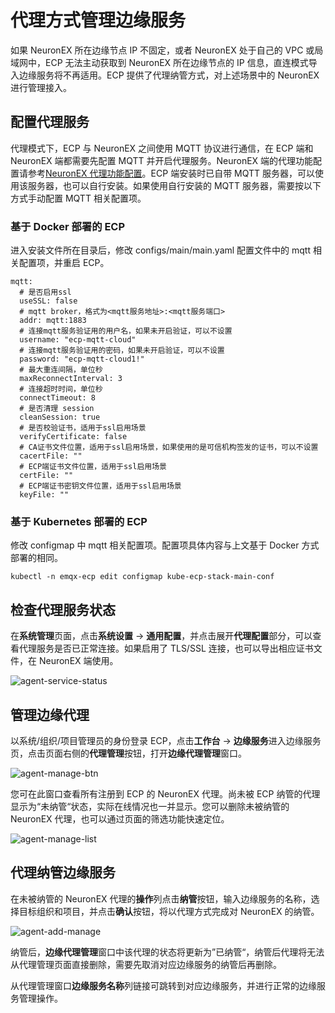 # 代理方式管理边缘服务

如果 NeuronEX 所在边缘节点 IP 不固定，或者 NeuronEX 处于自己的 VPC 或局域网中，ECP 无法主动获取到 NeuronEX 所在边缘节点的 IP 信息，直连模式导入边缘服务将不再适用。ECP 提供了代理纳管方式，对上述场景中的 NeuronEX 进行管理接入。

## 配置代理服务 

代理模式下，ECP 与 NeuronEX 之间使用 MQTT 协议进行通信，在 ECP 端和 NeuronEX 端都需要先配置 MQTT 并开启代理服务。NeuronEX 端的代理功能配置请参考[NeuronEX 代理功能配置](https://docs.emqx.com/zh/neuronex/latest/admin/sys-configuration.html#%E4%BB%A3%E7%90%86%E5%8A%9F%E8%83%BD%E9%85%8D%E7%BD%AE)。ECP 端安装时已自带 MQTT 服务器，可以使用该服务器，也可以自行安装。如果使用自行安装的 MQTT 服务器，需要按以下方式手动配置 MQTT 相关配置项。

### 基于 Docker 部署的 ECP

进入安装文件所在目录后，修改 configs/main/main.yaml 配置文件中的 mqtt 相关配置项，并重启 ECP。

```
mqtt:
  # 是否启用ssl
  useSSL: false
  # mqtt broker，格式为<mqtt服务地址>:<mqtt服务端口>
  addr: mqtt:1883
  # 连接mqtt服务验证用的用户名，如果未开启验证，可以不设置
  username: "ecp-mqtt-cloud"
  # 连接mqtt服务验证用的密码，如果未开启验证，可以不设置
  password: "ecp-mqtt-cloud1!"
  # 最大重连间隔，单位秒
  maxReconnectInterval: 3
  # 连接超时时间，单位秒
  connectTimeout: 8
  # 是否清理 session
  cleanSession: true
  # 是否校验证书，适用于ssl启用场景
  verifyCertificate: false
  # CA证书文件位置，适用于ssl启用场景，如果使用的是可信机构签发的证书，可以不设置
  cacertFile: ""
  # ECP端证书文件位置，适用于ssl启用场景
  certFile: ""
  # ECP端证书密钥文件位置，适用于ssl启用场景
  keyFile: ""
```

### 基于 Kubernetes 部署的 ECP

修改 configmap 中 mqtt 相关配置项。配置项具体内容与上文基于 Docker 方式部署的相同。

```
kubectl -n emqx-ecp edit configmap kube-ecp-stack-main-conf
```

## 检查代理服务状态 

在**系统管理**页面，点击**系统设置** -> **通用配置**，并点击展开**代理配置**部分，可以查看代理服务是否已正常连接。如果启用了 TLS/SSL 连接，也可以导出相应证书文件，在 NeuronEX 端使用。

![agent-service-status](./_assets/edge-agent-svc-status.png)

## 管理边缘代理

以系统/组织/项目管理员的身份登录 ECP，点击**工作台** -> **边缘服务**进入边缘服务页，点击页面右侧的**代理管理**按钮，打开**边缘代理管理**窗口。

![agent-manage-btn](./_assets/edge-agent-manage-btn.png)

您可在此窗口查看所有注册到 ECP 的 NeuronEX 代理。尚未被 ECP 纳管的代理显示为“未纳管“状态，实际在线情况也一并显示。您可以删除未被纳管的 NeuronEX 代理，也可以通过页面的筛选功能快速定位。

![agent-manage-list](./_assets/edge-agent-manage-list.png)

## 代理纳管边缘服务

在未被纳管的 NeuronEX 代理的**操作**列点击**纳管**按钮，输入边缘服务的名称，选择目标组织和项目，并点击**确认**按钮，将以代理方式完成对 NeuronEX 的纳管。

![agent-add-manage](./_assets/edge-agent-add-manage.png)

纳管后，**边缘代理管理**窗口中该代理的状态将更新为”已纳管“，纳管后代理将无法从代理管理页面直接删除，需要先取消对应边缘服务的纳管后再删除。

从代理管理窗口**边缘服务名称**列链接可跳转到对应边缘服务，并进行正常的边缘服务管理操作。